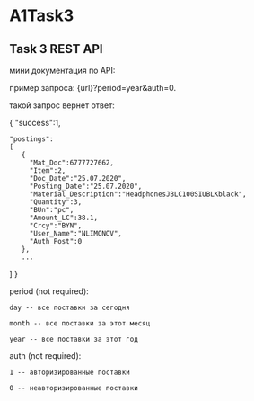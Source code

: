 # A1Task3
## Task 3 REST API

мини документация по API:

пример запроса: {url}?period=year&auth=0.

такой запрос вернет ответ:

  {
  "success":1,
  
    "postings":
    [
       {  
         "Mat_Doc":6777727662,
         "Item":2,
         "Doc_Date":"25.07.2020",
         "Posting_Date":"25.07.2020",
         "Material_Description":"HeadphonesJBLC100SIUBLKblack",
         "Quantity":3,
         "BUn":"pc",
         "Amount_LC":38.1,
         "Crcy":"BYN",
         "User_Name":"NLIMONOV",
         "Auth_Post":0
       },
       ...
   ]
  }
  
period (not required): 

    day -- все поставки за сегодня
    
    month -- все поставки за этот месяц
    
    year -- все поставки за этот год
    
    
auth (not required): 

    1 -- авторизированные поставки
    
    0 -- неавторизированные поставки
    
    
